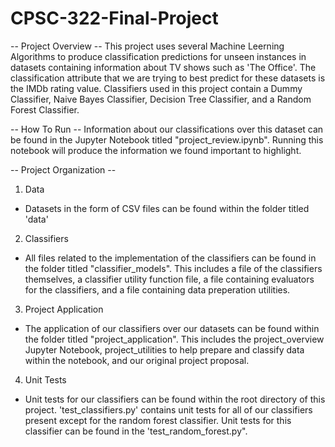 # CPSC-322-Final-Project

-- Project Overview --
This project uses several Machine Leerning Algorithms to produce classification predictions for unseen instances in datasets containing information about TV shows such as 'The Office'. The classification attribute that we are trying to best predict for these datasets is the IMDb rating value. Classifiers used in this project contain a Dummy Classifier, Naive Bayes Classifier, Decision Tree Classifier, and a Random Forest Classifier.

-- How To Run --
Information about our classifications over this dataset can be found in the Jupyter Notebook titled "project_review.ipynb". Running this notebook will produce the information we found important to highlight.

-- Project Organization --
1. Data
  * Datasets in the form of CSV files can be found within the folder titled 'data'
2. Classifiers
  * All files related to the implementation of the classifiers can be found in the folder titled "classifier_models". This includes a file of the classifiers themselves, a classifier utility function file, a file containing evaluators for the classifiers, and a file containing data preperation utilities.
3. Project Application
  * The application of our classifiers over our datasets can be found within the folder titled "project_application". This includes the project_overview Jupyter Notebook, project_utilities to help prepare and classify data within the notebook, and our original project proposal.
4. Unit Tests
  * Unit tests for our classifiers can be found within the root directory of this project. 'test_classifiers.py' contains unit tests for all of our classifiers present except for the random forest classifier. Unit tests for this classifier can be found in the 'test_random_forest.py".
